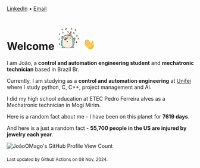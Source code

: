 [LinkedIn](https://www.linkedin.com/in/joão-pedro-gozzoli-b95641301/) &bull;
[Email](joaopedrogozzoli@gmail.com)

# Welcome <img src="happy.gif" height="64px" /> <img src="wave.gif" height="32px" />

I am João, a  **control and automation engineering student** and **mechatronic technician** based in Brazil Br.

Currently, I am studying as a **control and automation engineering** at [Unifei](https://unifei.edu.br) where I study python, C, C++, project management and Ai.

I did my high school education at ETEC Pedro Ferreira alves as a Mechatronic technician in Mogi Mirim.

Here is a random fact about me - I have been on this planet for **7619 days**.

And here is a just a random fact -  **55,700 people in the US are injured by jewelry each year**.

![JoãoOMago's GitHub Profile View Count](https://komarev.com/ghpvc/?username=JoaoOMago)

<sub>Last updated by Github Actions on 08 Nov, 2024.</sub>
